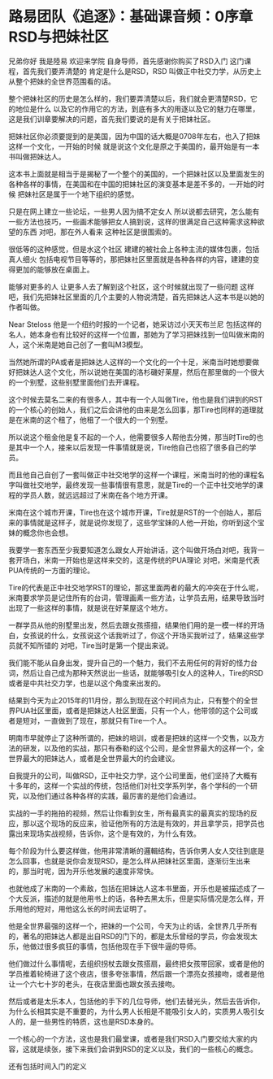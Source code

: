 # 路易团队《追逐》：基础课音频：0序章RSD与把妹社区

兄弟你好 我是陸易 欢迎来学院 自身导师，首先感谢你购买了RSD入门 这门课程，首先我们要弄清楚的 肯定是什么是RSD，RSD 叫做正中社交力学，从历史上 从整个把妹的全世界范围看的话。

整个把妹社区的历史是怎么样的，我们要弄清楚以后，我们就会更清楚RSD，它的地位是什么 以及它的作用它的方法，到底有多大的用逐以及它的魅力在哪里，这是我们训章要解决的问题，首先我们要说的是有关于把妹社区。

把妹社区你必须要提到的是美国，因为中国的话大概是0708年左右，也入了把妹这样一个文化，一开始的时候 就是说这个文化是原之于美国的，最开始是有一本书叫做把妹达人。

这本书上面就是相当于是揭秘了一个整个的美国的，一个把妹社区以及里面发生的各种各样的事情，在美国和在中国的把妹社区的演变基本是差不多的，一开始的时候 把妹社区是属于一个地下组织的感觉。

只是在网上建立一些论坛，一些男人因为搞不定女人 所以说都去研究，怎么能有一些方法也技巧，一些画术能够把女人搞到说，这样的很满足自己这种需求这种欲望的东西 对吧，那在外人看来 这种社区是很围索的。

很低等的这种感觉，但是水这个社区 建建的被社会上各种主流的媒体包裹，包括真人细火 包括电视节目等等的，那把妹社区里面就是各种各样的内容，建建的变得更加的能够放在桌面上。

能够对更多的人 让更多人去了解到这个社区，这个时候就出现了一些问题 这样吧，我们先把妹社区里面的几个主要的人物说清楚，首先把妹达人这本书是以她的作者叫做。

Near Steloss 他是一个纽约时报的一个记者，她采访过小天天布兰尼 包括这样的名人，她本身也有比较好的这样一个位置，那她为了学习把妹找到一位叫做米南的人，这个米南是她自己创了一套叫M3模型。

当然她所谓的PA或者是把妹达人这样的一个文化的一个十足，米南当时她想要做好把妹达人这个文化，所以说她在美国的洛杉磯好莱屋，然后在那里做的一个很大的一个别墅，这些别墅里面他们去开课程。

这个时候去莫名二来的有很多人，其中有一个人叫做Tire，他也是我们讲到的RST的一个核心的创始人，我们之后会讲他的由来是怎么回事，那Tire也同样的道理就是在米南的这个租了，他租了一个很大的一个别墅。

所以说这个租金他是复不起的一个人，他需要很多人帮他去分摊，那当时Tire的也是其中一个人，接来以后发现一件事情就是说，Tire他自己也招了很多自己的学员。

而且他自己自创了一套叫做正中社交地学的这样一个课程，米南当时的他的课程名字叫做社交地学，最终发现一些事情很有意思，就是Tire的一个正中社交地学的课程的学员人数，就远远超过了米南在各个地方开课。

米南在这个城市开课，Tire也在这个城市开课，Tire就是RST的一个创始人，那后来的事情就是这样子，就是说你发现了，这些学宝妹的人他一开始，你听到这个宝妹的概念你也会想。

我要学一套东西至少我要知道怎么跟女人开始讲话，这个叫做开场白对吧，我背一套开场白，米南一开始也是这样来交的，这是传统的PUA理论 对吧，米南是代表PUA传统的一方面的理论。

Tire的代表是正中社交地学RST的理论，那这里面两者的最大的冲突在于什么呢，米南要求学员是记住所有的台词，管理画素一些方法，让学员去用，结果导致当时出现了一些这样的事情，就是说在好莱屋这个地方。

一群学员从他的别墅里出发，然后去跟女孩搭擅，结果他们用的是一模一样的开场白，女孩说的什么，女孩说这个话我听过了，你这个开场买我听过了，结果这些学员就不知所错的 对吧，Tire当时是第一个提出来说。

我们能不能从自身出发，提升自己的一个魅力，我们不去用任何的背好的怪力台词，然后让自己成为那种天然说出一些话，就能够吸引女人的这种人，Tire的RSD或者是中共社交力学，也是以这个角度来出发的。

结果到今天为止2015年的11月份，那么到现在这个时间点为止，只有整个的全世界PUA社区里面，或者是把妹达人社区里面，只有一个人，他带领的这个公司或者是短对，一直做到了现在，那就只有Tire一个人。

明南市早就停止了这种所谓的，把妹的培训，或者是把妹的这样一个交售，以及方法的研发，以及他的实战，那只有泰勒的这个公司，是全世界最大的这样一个，全世界最大的把妹达人，或者是全世界最大的约会建议。

自我提升的公司，叫做RSD，正中社交力学，这个公司里面，他们坚持了大概有十多年的，这样一个实战的传统，包括他们对社交学系列学，各个学科的一个研究，以及他们通过各种各样的实践，最厉害的是他们会通过。

实战的一手的拖拍的视频，然后让你看到女生，所有最真实的最真实的现场的反应，那以这个现场的反应来，验证他所有的方法是有效的，并且拿学员，把学员也露出来现场实战视频，告诉你，这个是有效的，为什么有效。

每个阶段为什么要这样做，他用非常清晰的邏輯结构，告诉你男人女人交往到底是怎么回事，也就是说你会发现RSD，是怎么样从把妹社区里面，逐渐衍生出来的，那当时呢，因为开乐他发展的速度非常快。

也就他成了米南的一个素敌，包括在把妹达人这本书里面，开乐也是被描述成了一个大反派，描述的就是他用书上的话，各种去黑太乐，但是实际情况是怎么样，开乐用他的短对，用他这么长的时间去证明了。

他是全世界最强的这样一个，把妹的一个公司，今天为止的话，全世界几乎所有的，著名的把妹达人都是出自RSD的门下的，都是太乐曾经的学员，你会发现太乐，他做过很多疯狂的事情，包括他现在手下很牛逼的导师。

他们做过什么事情呢，去组织拐杖去跟女孩搭扇，最终把女孩带回家，或者是他的学员推着轮椅进了这个夜店，很多夸张事情，然后跟一个漂亮女孩接吻，或者是他让一个六七十岁的老头，在夜店里面也跟女孩去接吻。

然后或者是太乐本人，包括他的手下的几位导师，他们去替光头，然后去告诉你，为什么长相其实是不重要的，为什么男人长相是不能吸引女人的，实质男人吸引女人的，是一些男性的特质，这也是RSD本身的。

一个核心的一个方法，这也是我们最堂课，或者是我们RSD入门要交给大家的内容，这就是续张，接下来我们会讲到RSD的定义以及，我们的一些核心的概念。

还有包括时间入门的定义